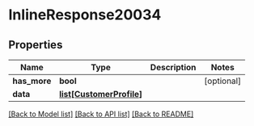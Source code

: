 # InlineResponse20034

## Properties
Name | Type | Description | Notes
------------ | ------------- | ------------- | -------------
**has_more** | **bool** |  | [optional] 
**data** | [**list[CustomerProfile]**](CustomerProfile.md) |  | 

[[Back to Model list]](../README.md#documentation-for-models) [[Back to API list]](../README.md#documentation-for-api-endpoints) [[Back to README]](../README.md)


